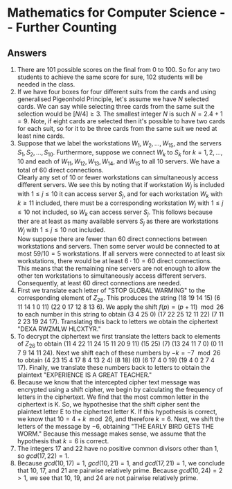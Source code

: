 # Mathematics for Computer Science -- Further Counting

<script>
MathJax = {
  tex: {
    inlineMath: [['$', '$'], ['\\(', '\\)']]
  },
  svg: {
    fontCache: 'global'
  }
};
</script>
<script type="text/javascript" id="MathJax-script" async
  src="https://cdn.jsdelivr.net/npm/mathjax@3/es5/tex-svg.js">
</script>

## Answers

1. There are 101 possible scores on the final from 0 to 100. So for any two students to achieve the same score for sure, 102 students will be needed in the class.
2. If we have four boxes for four different suits from the cards and using generalised Pigeonhold Principle, let's assume we have $N$ selected cards. We can say while selecting three cards from the same suit the selection would be $[N/4]\geq 3$. The smallest integer $N$ is such $N = 2.4 + 1 = 9$. Note, if eight cards are selected then it's possible to have two cards for each suit, so for it to be three cards from the same suit we need at least nine cards.
3. Suppose that we label the workstations $W_1, W_2, ..., W_{15}$, and the servers $S_1, S_2, ..., S_{10}$. Furthermore, suppose we connect $W_k$ to $S_k$ for $k = 1, 2, ..., 10$ and each of $W_{11}, W_{12}, W_{13}, W_{14}$, and $W_{15}$ to all 10 servers. We have a total of 60 direct connections.<br> Clearly any set of 10 or fewer workstations can simultaneously access different servers. We see this by noting that if workstation $W_j$ is included with $1 \leq j \leq 10$ it can access server $S_j$, and for each workstation $W_k$ with $k \geq 11$ included, there must be a corresponding workstation $W_j$ with $1 \leq j \leq 10$ not included, so $W_k$ can access server $S_j$. This follows because ther are at least as many available servers $S_j$ as there are workstations $W_j$ with $1 \leq j \leq 10$ not included. <br> Now suppose there are fewer than 60 direct connections between workstations and servers. Then some server would be connected to at most $59/10 = 5$ workstations. If all servers were connected to at least six workstations, there would be at least $6 \cdot 10 = 60$ direct connections. This means that the remaining nine servers are not enough to allow the other ten workstations to simultaneously access different servers. Consequently, at least 60 direct connections are needed.
4. First we translate each letter of "STOP GLOBAL WARMING" to the corresponding element of $Z_{26}$. This produces the string (18 19 14 15) (6 11 14 1 0 11) (22 0 17 12 8 13 6). We apply the shift $f(p) = (p + 11) \mod{} 26$ to each number in this string to obtain (3 4 25 0) (17 22 25 12 11 22) (7 11 2 23 19 24 17). Translating this back to letters we obtain the ciphertext "DEXA RWZMLW HLCXTYR."
5. To decrypt the ciphertext we first translate the letters back to elements of $Z_{26}$ to obtain (11 4 22 11 24 15 11 20 9 11) (15 25) (7) (13 24 11 7 0) (0 11 7 9 14 11 24). Next we shift each of these numbers by $-k = -7 \mod{} 26$ to obtain (4 23 15 4 17 8 4 13 2 4) (8 18) (0) (6 17 4 0 19) (19 4 0 2 7 4 17). Finally, we translate these numbers back to letters to obtain the plaintext "EXPERIENCE IS A GREAT TEACHER."
6. Because we know that the intercepted cipher text message was encrypted using a shift cipher, we begin by calculating the frequency of letters in the ciphertext. We find that the most common letter in the ciphertext is K. So, we hypothesise that the shift cipher sent the plaintext letter E to the ciphertext letter K. If this hypothesis is correct, we know that $10 = 4 + k \mod{} 26$, and therefore $k =6$. Next, we shift the letters of the message by $-6$, obtaining "THE EARLY BIRD GETS THE WORM." Because this message makes sense, we assume that the hypothesis that $k = 6$ is correct.
7. The integers 17 and 22 have no positive common divisors other than 1, so $gcd(17, 22) = 1$.
8. Because $gcd(10, 17) = 1$, $gcd(10, 21) = 1$, and $gcd(17, 21) = 1$, we conclude that 10, 17, and 21 are pairwise relatively prime. Because $gcd(10, 24) = 2 > 1$, we see that 10, 19, and 24 are not pairwise relatively prime.


